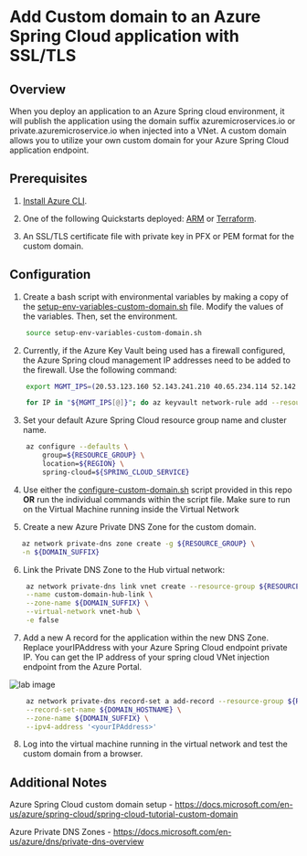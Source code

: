 # Add Custom domain to an Azure Spring Cloud application with SSL/TLS


## Overview
When you deploy an application to an Azure Spring cloud environment, it will publish the application using the domain suffix azuremicroservices.io or private.azuremicroservice.io when injected into a VNet. A custom domain allows you to utilize your own custom domain for your Azure Spring Cloud application endpoint.

## Prerequisites

1. [Install Azure CLI](https://docs.microsoft.com/en-us/cli/azure/install-azure-cli).

2. One of the following Quickstarts deployed: [ARM](https://github.com/Azure/azure-spring-cloud-reference-architecture/tree/main/ARM) or [Terraform](https://github.com/Azure/azure-spring-cloud-reference-architecture/tree/main/terraform).

3. An SSL/TLS certificate file with private key in PFX or PEM format for the custom domain.

## Configuration

1. Create a bash script with environmental variables by making a copy of the [setup-env-variables-custom-domain.sh](https://github.com/Azure/azure-spring-cloud-reference-architecture/tree/main/custom-domain/setup-env-variables-custom-domain.sh) file. Modify the values of the variables.
   Then, set the environment.

```bash
    source setup-env-variables-custom-domain.sh
```

2. Currently, if the Azure Key Vault being used has a firewall configured, the Azure Spring cloud management IP addresses need to be added to the firewall. Use the following command:

```bash
    export MGMT_IPS=(20.53.123.160 52.143.241.210 40.65.234.114 52.142.20.14 20.54.40.121 40.80.210.49 52.253.84.152 20.49.137.168 40.74.8.134 51.143.48.243)  

    for IP in "${MGMT_IPS[@]}"; do az keyvault network-rule add --resource-group ${RESOURCE_GROUP} --name ${VAULT_NAME} --ip-address "$IP"; done`
```

3. Set your default Azure Spring Cloud resource group name and cluster name.

```bash
    az configure --defaults \
        group=${RESOURCE_GROUP} \
        location=${REGION} \
        spring-cloud=${SPRING_CLOUD_SERVICE}
```

4. Use either the [configure-custom-domain.sh](https://github.com/Azure/azure-spring-cloud-reference-architecture/tree/main/custom-domain/configure-custom-domain.sh) script provided in this repo **OR** run the individual commands within the script file. Make sure to run on the Virtual Machine running inside the Virtual Network

5. Create a new Azure Private DNS Zone for the custom domain. 

```bash
   az network private-dns zone create -g ${RESOURCE_GROUP} \
   -n ${DOMAIN_SUFFIX}
```

6. Link the Private DNS Zone to the Hub virtual network:

```bash
    az network private-dns link vnet create --resource-group ${RESOURCE_GROUP} \
    --name custom-domain-hub-link \
    --zone-name ${DOMAIN_SUFFIX} \
    --virtual-network vnet-hub \
    -e false
```

7. Add a new A record for the application within the new DNS Zone. Replace yourIPAddress with your Azure Spring Cloud endpoint private IP. You can get the IP address of your spring cloud VNet injection endpoint from the Azure Portal.

![lab image](https://github.com/Azure/azure-spring-cloud-reference-architecture/blob/main/custom-domain/images/vnetinjection.jpeg)

```bash
    az network private-dns record-set a add-record --resource-group ${RESOURCE_GROUP} \
    --record-set-name ${DOMAIN_HOSTNAME} \
    --zone-name ${DOMAIN_SUFFIX} \
    --ipv4-address '<yourIPAddress>'
```

8. Log into the virtual machine running in the virtual network and test the custom domain from a browser.

## Additional Notes

Azure Spring Cloud custom domain setup - https://docs.microsoft.com/en-us/azure/spring-cloud/spring-cloud-tutorial-custom-domain

Azure Private DNS Zones - https://docs.microsoft.com/en-us/azure/dns/private-dns-overview